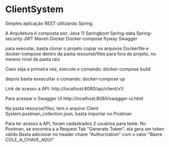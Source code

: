 # ClientSystem


Simples aplicação REST utilizando Spring.

A Arquitetura é composta por:
Java 11
Springboot
Spring-data
Spring-security
JWT
Maven
Docker
Docker-compose
flyway
Swagger

para executar, basta clonar o projeto
copiar os arquivos Dockerfile e docker-compose dentro da pasta resourse/files
para fora do projeto, no mesmo nível da pasta raiz

Caso seja a primeira vez, execute o comando:
docker-compose build

depois basta exxecultar o comando:
docker-compose up

Link de acesso a API:
http://localhost:8080/api/client/v1/

Para acessar o Swagger UI
http://localhost:8080/swagger-ui.html

Na pasta resourse/files, tem o arquivo Client System.postman_collection.json, basta importar no Postman

Para ter acesso a API, foram cadastrados 2 usuários para teste.
No Postman, se encontra a a Request Tab "Generate Token", ela gera um token válido
Basta adicionar no header chave "Authorization" com o valor "Baere COLE_A_CHAVE_AQUI"
